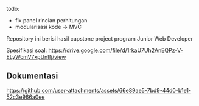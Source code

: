 todo:
- fix panel rincian perhitungan
- modularisasi kode -> MVC

Repository ini berisi hasil capstone project program Junior Web Developer 

Spesifikasi soal: https://drive.google.com/file/d/1rkaU7Uh2AnEQPz-V-ELyWcmV7xpUnIfj/view

Dokumentasi
---------------------------------


https://github.com/user-attachments/assets/66e89ae5-7bd9-44d0-b1e1-52c3e966a0ee






